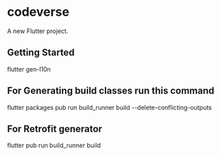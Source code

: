 # codeverse

A new Flutter project.

## Getting Started

flutter gen-l10n

##  For Generating build classes run this command
flutter packages pub run build_runner build --delete-conflicting-outputs
## For Retrofit generator
flutter pub run build_runner build
